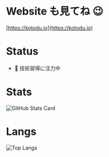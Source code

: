 # Website も見てね 😉

[https://kotodu.io](https://kotodu.io)

# Status

- 🌱 技術習得に注力中

# Stats

![GitHub Stats Card](https://github-readme-stats.vercel.app/api?username=kotodu&show_icons=true&count_private=true&theme=vue)

# Langs

![Top Langs](https://github-readme-stats.vercel.app/api/top-langs/?username=kotodu&layout=compact)
